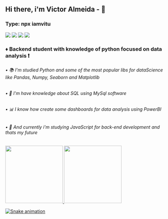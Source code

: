 ## Hi there, i'm Victor Almeida - 👋
### Type: npx iamvitu

<div> 
  <a href="https://www.instagram.com/victors.jpg" target="_blank"><img src="https://img.shields.io/badge/-Instagram-%23E4405F?style=for-the-badge&logo=instagram&logoColor=white" target="_blank"></a>
  <a href = "mailto:victorpy.1999@gmail.com"><img src="https://img.shields.io/badge/-Gmail-%23333?style=for-the-badge&logo=gmail&logoColor=white" target="_blank"></a>
  <a href="https://www.linkedin.com/in/devitu-py/" target="_blank"><img src="https://img.shields.io/badge/-LinkedIn-%230077B5?style=for-the-badge&logo=linkedin&logoColor=white" target="_blank"></a> 
  <a href="https://twitter.com/Vitu_Py" target="_blank"><img src="https://img.shields.io/twitter/url?label=Twitter&logo=Twitter&style=for-the-badge&url=https%3A%2F%2Ftwitter.com%2FVitu_Py" target="_blank"></a> 
</div>


### ♦ Backend student with knowledge of python focused on data analysis ❗

   ###### •   📚 I'm studied Python and some of the most popular libs for dataScience like Pandas, Numpy, Seaborn and Matplotlib
   ###### •   📁 I'm have knowledge about SQL using MySql software
   ###### •   📊 I know how create some dashboards for data analysis using PowerBI
   ###### •   📑 And currently i'm studying JavaScript for back-end development and thats my future
    

<div>
  <a href="https://github.com/vitucomment">
  <img height="180em" src="https://github-readme-stats.vercel.app/api?username=vitucomment&show_icons=true&theme=tokyonight&include_all_commits=true&count_private=true"/>
  <img height="180em" src="https://github-readme-stats.vercel.app/api/top-langs/?username=vitucomment&layout=compact&langs_count=6&theme=tokyonight"/>
</div>
  


![Snake animation](https://github.com/vitucomment/vitucomment/blob/output/github-contribution-grid-snake.svg)
